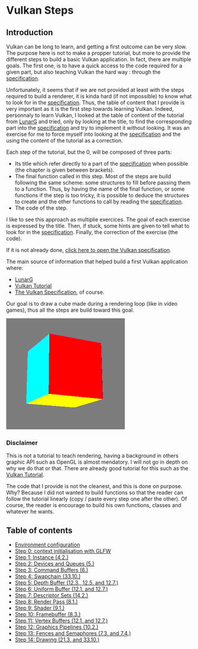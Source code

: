 # **Vulkan Steps**

## **Introduction**

Vulkan can be long to learn, and getting a first outcome can be very slow. The purpose here is not to make a propper tutorial, but more to provide the different steps to build a basic Vulkan application. In fact, there are multiple goals. The first one, is to have a quick access to the code required for a given part, but also teaching Vulkan the hard way : through the [specification](https://registry.khronos.org/vulkan/specs/1.3-extensions/html/index.html).

Unfortunately, it seems that if we are not provided at least with the steps required to build a renderer, it is kinda hard (if not impossible) to know what to look for in the [specification](https://registry.khronos.org/vulkan/specs/1.3-extensions/html/index.html). Thus, the table of content that I provide is very important as it is the first step towards learning Vulkan. Indeed, personnaly to learn Vulkan, I looked at the table of content of the tutorial from [LunarG](https://vulkan.lunarg.com/doc/view/1.2.154.1/windows/tutorial/html/index.html) and tried, only by looking at the title, to find the corresponding part into the [specification](https://registry.khronos.org/vulkan/specs/1.3-extensions/html/index.html) and try to implement it without looking. It was an exercise for me to force myself into looking at the [specification](https://registry.khronos.org/vulkan/specs/1.3-extensions/html/index.html) and the using the content of the tutorial as a correction.

Each step of the tutorial, but the 0, will be composed of three parts:
 - Its title which refer directly to a part of the [specification](https://registry.khronos.org/vulkan/specs/1.3-extensions/html/index.html) when possible (the chapter is given between brackets).
 - The final function called in this step. Most of the steps are build following the same scheme: some structures to fill before passing them to a function. Thus, by having the name of the final function, or some functions if the step is too tricky, it is possible to deduce the structures to create and the other functions to call by reading the [specification](https://registry.khronos.org/vulkan/specs/1.3-extensions/html/index.html).
 - The code of the step.

 I like to see this approach as multiplie exercices. The goal of each exercise is expressed by the title. Then, if stuck, some hints are given to tell what to look for in the [specification](https://registry.khronos.org/vulkan/specs/1.3-extensions/html/index.html). Finally, the correction of the exercise (the code).

If it is not already done, [click here to open the Vulkan specification](https://registry.khronos.org/vulkan/specs/1.3-extensions/html/index.html).

The main source of information that helped build a first Vulkan application where:
 - [LunarG](https://vulkan.lunarg.com/doc/view/1.2.154.1/windows/tutorial/html/index.html)
 - [Vulkan Tutorial](https://vulkan-tutorial.com/)
 - [The Vulkan Specification](https://registry.khronos.org/vulkan/specs/1.3-extensions/html/index.html), of course.

Our goal is to draw a cube made during a rendering loop (like in video games), thus all the steps are build toward this goal.

![3D Cube](Img/cube.png "3D Cube")

### **Disclaimer**
This is not a tutorial to teach rendering, having a background in others graphic API such as OpenGL is almost mendatory. I will not go in depth on why we do that or that. There are already good tutorial for this such as the [Vulkan Tutorial](https://vulkan-tutorial.com/).

The code that I provide is not the cleanest, and this is done on purpose. Why? Because I did not wanted to build functions so that the reader can follow the tutorial linearly (copy / paste every step one after the other). Of course, the reader is encourage to build his own functions, classes and whatever he wants.

## **Table of contents**

 - [Environment configuration](Tutorial/environment_configuration.md)
 - [Step 0: context initialisation with GLFW](Tutorial/context_initialisation_with_GLFW.md)
 - [Step 1: Instance (4.2.)](Tutorial/instance.md)
 - [Step 2: Devices and Queues (5.)](Tutorial/devices_and_queues.md)
 - [Step 3: Command Buffers (6.)](Tutorial/command_buffers.md)
 - [Step 4: Swapchain (33.10.)](Tutorial/swapchain.md)
 - [Step 5: Depth Buffer (12.3., 12.5. and 12.7.)](Tutorial/depth_buffer.md)
 - [Step 6: Uniform Buffer (12.1. and 12.7.)](Tutorial/uniform_buffer.md)
 - [Step 7: Descriptor Sets (14.2.)](Tutorial/descriptor_sets.md)
 - [Step 8: Render Pass (8.1.)](Tutorial/render_pass.md)
 - [Step 9: Shader (9.1.)](Tutorial/shader.md)
 - [Step 10: Framebuffer (8.3.)](Tutorial/framebuffer.md)
 - [Step 11: Vertex Buffers (12.1. and 12.7.)](Tutorial/vertex_buffers.md)
 - [Step 12: Graphics Pipelines (10.2.)](Tutorial/graphics_pipelines.md)
 - [Step 13: Fences and Semaphores (7.3. and 7.4.)](Tutorial/fences_and_semaphores.md)
 - [Step 14: Drawing (21.3. and 33.10.)](Tutorial/drawing.md)